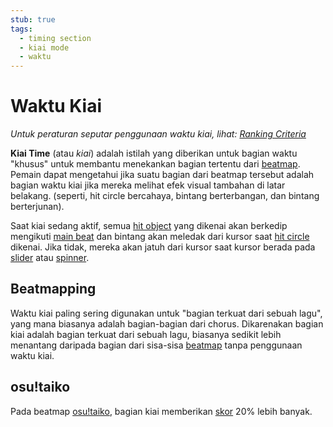 ```yaml
---
stub: true
tags:
  - timing section
  - kiai mode
  - waktu
---
```


# Waktu Kiai

*Untuk peraturan seputar penggunaan waktu kiai, lihat: [Ranking Criteria](/wiki/Ranking_Criteria)*

**Kiai Time** (atau *kiai*) adalah istilah yang diberikan untuk bagian waktu "khusus" untuk membantu menekankan bagian tertentu dari [beatmap](/wiki/Beatmap). Pemain dapat mengetahui jika suatu bagian dari beatmap tersebut adalah bagian waktu kiai jika mereka melihat efek visual tambahan di latar belakang. (seperti, hit circle bercahaya, bintang berterbangan, dan bintang berterjunan).

Saat kiai sedang aktif, semua [hit object](/wiki/Hit_object) yang dikenai akan berkedip mengikuti [main beat](/wiki/Client/Beatmap_editor/Timing) dan bintang akan meledak dari kursor saat [hit circle](/wiki/Hit_object/Hit_circle) dikenai. Jika tidak, mereka akan jatuh dari kursor saat kursor berada pada [slider](/wiki/Hit_object/Slider) atau [spinner](/wiki/Hit_object/Spinner).

## Beatmapping

Waktu kiai paling sering digunakan untuk "bagian terkuat dari sebuah lagu", yang mana biasanya adalah bagian-bagian dari chorus. Dikarenakan bagian kiai adalah bagian terkuat dari sebuah lagu, biasanya sedikit lebih menantang daripada bagian dari sisa-sisa [beatmap](/wiki/Beatmap) tanpa penggunaan waktu kiai.

## osu!taiko

Pada beatmap [osu!taiko](/wiki/Game_mode/osu!taiko), bagian kiai memberikan [skor](/wiki/Gameplay/Score) 20% lebih banyak.
